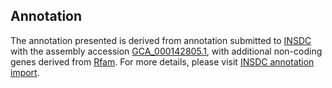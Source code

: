 

Annotation
----------

The annotation presented is derived from annotation submitted to
[INSDC](http://www.insdc.org) with the assembly accession
[GCA\_000142805.1](http://www.ebi.ac.uk/ena/data/view/GCA_000142805.1),
with additional non-coding genes derived from
[Rfam](http://rfam.xfam.org/). For more details, please visit [INSDC
annotation
import](http://ensemblgenomes.org/info/data/insdc_annotation).
